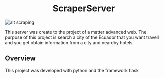 <h1 align="center">ScraperServer</h1>

![alt scraping](https://files.realpython.com/media/Build-a-Web-Scraper-With-Requests-and-Beautiful-Soup_Watermarked.37918fb3906c.jpg)

This server was create to the project of a matter advanced web. The purpose of this project is search a city of the Ecuador that you want travell and you get obtain information from a city and neardby hotels.

## Overview
This project was developed with python and the framework flask

